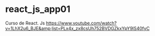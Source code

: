 # react_js_app01
Curso de React. Js https://www.youtube.com/watch?v=1LhX2u6_BJE&amp;list=PLx4x_zx8csUh752BVDGZkxYpY9lS40fyC
